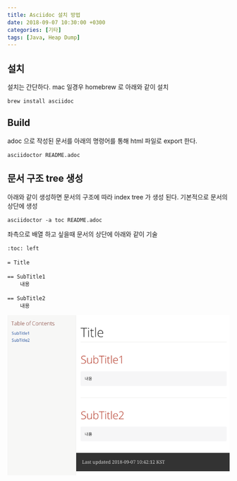 ```yaml
---
title: Asciidoc 설치 방법
date: 2018-09-07 10:30:00 +0300
categories: [기타]
tags: [Java, Heap Dump]
---
```


## 설치
설치는 간단하다.
mac 일경우 homebrew 로 아래와 같이 설치
```shell
brew install asciidoc
```

## Build
adoc 으로 작성된 문서를 아래의 명령어를 통해 html 파일로 export 한다.
```shell
asciidoctor README.adoc    
```

## 문서 구조 tree 생성
아래와 같이 생성하면 문서의 구조에 따라 index tree 가 생성 된다. 기본적으로 문서의 상단에 생성
```shell
asciidoctor -a toc README.adoc
```
좌측으로 배열 하고 싶을때 문서의 상단에 아래와 같이 기술
```
:toc: left

= Title

== SubTitle1
    내용

== SubTitle2
    내용
```
![](/assets/images/asciidoc-screenshot.png)